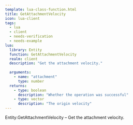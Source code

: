 ```yaml
---
template: lua-class-function.html
title: GetAttachmentVelocity
icon: lua-client
tags:
  - lua
  - client
  - needs-verification
  - needs-example
lua:
  library: Entity
  function: GetAttachmentVelocity
  realm: client
  description: "Get the attachment velocity."
  
  arguments:
    - name: "attachment"
      type: number
  returns:
    - type: boolean
      description: "Whether the operation was successful"
    - type: vector
      description: "The origin velocity"
---
```


<div class="lua__search__keywords">
Entity:GetAttachmentVelocity &#x2013; Get the attachment velocity.
</div>

